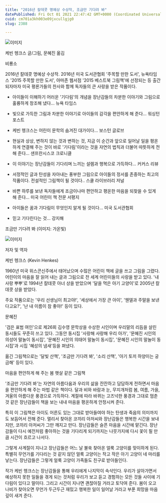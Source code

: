 ```yaml
---
title: "2016년 칼데콧 명예상 수상작, 조금만 기다려 봐"
datePublished: Fri Oct 01 2021 22:47:42 GMT+0000 (Coordinated Universal Time)
cuid: cm701a3kh003e09jxcullgjg0
slug: 2388

---
```



![이미지](https://cdn.hashnode.com/res/hashnode/image/upload/v1739251234811/000f3d98-49d3-4d3c-b315-1f28eb5fa929.jpeg)

케빈 헹크스 글/그림, 문혜진 옮김

비룡소

2016년 칼데콧 명예상 수상작. 2016년 미국 도서관협회 '주목할 만한 도서', 뉴욕타임스 '2015 주목할 만한 도서', 아마존 웹서점 '2015 베스트북 그림책'에 선정되는 등 출간되자마자 미국 평론가들의 찬사와 함께 독자들의 큰 사랑을 받은 작품이다.

* 아이들이 이해하기 어러운 '기다림'의 개념을 장난감들의 차분한 이야기와 그림으로 훌륭하게 창조해 냈다... 뉴욕 타임스

* 빛으로 가득한 그림과 차분한 이야기로 아이들의 감각을 편안하게 해 준다... 워싱턴 포스트

* 케빈 헹크스는 어린이 문학의 숨겨진 대가이다... 보스턴 글로브

* 현실과 상상, 변하지 않는 것과 변하는 것, 지금 이 순간과 앞으로 일어날 일을 평온하게 연결해 주는 것이 바로 '기다림'이라는 것을 자연의 법칙과 더불어 따뜻하게 전해 준다... 샌프란시스코 크로니클

* 이 이야기는 장난감들이 기다리며 느끼는 설렘과 행복으로 가득하다... 커커스 리뷰

* 서정적인 글과 탄성을 자아내는 풍부한 그림으로 아이들의 정서를 존중하는 최고의 작품이다. 전설적인 그림책이 될 것이다.. 스쿨 라이브러리 저널

* 바쁜 하루를 보낸 독자들에게 조금이나마 편안하고 평온한 마음을 되찾을 수 있게 해 준다... 미국 어린이 책 전문 서평지

* 아이들은 꿈과 기다림이 무엇인지 알게 될 것이다... 미국 도서관협회

* 믿고 기다린다는 것... 강지해

조금만 기다려 봐 (이미지: 가온빛)

![이미지](https://cdn.hashnode.com/res/hashnode/image/upload/v1739251236238/863a97d2-0f15-40f3-9b65-7bc1ff215a11.jpeg)

저자 및 역자

케빈 헹크스 (Kevin Henkes)

1960년 미국 위스콘신주에서 태어났으며 수많은 어린이 책에 글을 쓰고 그림을 그렸다. 어린이의 마음을 잘 읽어 내는 글과 그림으로 전 세계 어린이들의 사랑을 받고 있다. '내 사랑 뿌뿌'로 1994년 칼데콧 아너 상을 받았으며 '달을 먹은 아기 고양이'로 2005년 칼데콧 상을 받았다.

주요 작품으로는 '우리 선생님이 최고야!', '세상에서 가장 큰 아이', '웬델과 주말을 보낸다고요?', '난 내 이름이 참 좋아!' 등이 있다.

문혜진

'검은 표범 여인'으로 제26회 김수영 문학상을 수상한 시인이며 우리말의 리듬을 살린 동시들도 꾸준히 쓰고 있다. 그동안 동시집 '사랑해 사랑해 우리 아가', '문혜진 시인의 의성어 말놀이 동시집', '문혜진 시인의 의태어 말놀이 동시집', '문혜진 시인의 말놀이 동시집'과 시집 '혜성의 냄새'등을 펴냈다.

옮긴 그림책으로는 '달빛 산책', '조금만 기다려 봐', '소리 산책', '아기 토끼 하양이는 궁금해' 등이 있다.

마음을 편안하게 해 주는 봄 햇살 같은 그림책

'조금만 기다려 봐'는 자연의 아름다움과 우리의 삶을 잔잔하고 담담하게 전하면서 마음을 편안하게 해 주는 마법 같은 책이다. 달과 비와 바람과 눈, 무지개처럼 봄, 여름, 가을, 겨울의 아름다운 풍경으로 가득하다. 계절에 따라 바뀌는 고즈넉한 풍경과 그대로 멈춘 것 같은 장난감들이 책을 보는 내내 마음을 평온하게 안정시켜 준다.

특히 이 그림책은 아이도 어른도 있는 그대로 받아들여야 하는 탄생과 죽음의 의미까지도 보듬어서 전해 준다. 멀리서 찾아온 코끼리 아저씨와 장난감들은 행복한 시간을 보내지만, 코끼리 아저씨가 그만 깨지고 만다. 장난감들은 슬픈 마음을 시간에 맡긴다. 장난감들이 다시 예전처럼 좋아하는 것을 기다리게 되기까지는 나뭇가지에 다시 꽃이 필 만큼 시간이 흐르고 나서다.

그렇게 사계절이 지나고 장난감들은 어느 날 불쑥 찾아온 얼룩 고양이를 맞이하게 된다. 특별히 무언가를 기다리는 것 같지 않던 얼룩 고양이는 작고 작은 아기 고양이 네 마리를 낳는다. 장난감들은 그렇게 얼룩 고양이 가족들도 친구로 받아들인다.

작가 케빈 헹크스는 장난감들을 통해 우리에게 나지막이 속삭인다. 우리가 살아가면서 예상하지 못한 일들을 겪게 되는 것처럼 우리가 보고 듣고 경험하는 모든 것들 사이에 기다림이 있다고 말이다. 그리고 시간이 지나면 괜찮아질 거라고 토닥여 준다. 봄이 오고 나비가 찾아오면 무언가 두근두근 재밌고 행복한 일이 일어날 거라고 부푼 희망을 마음 깊이 새겨 준다.